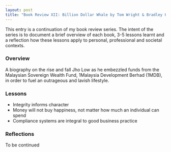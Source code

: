 ```yaml
---
layout: post
title: "Book Review XII: Billion Dollar Whale by Tom Wright & Bradley Hope"
---
```


This entry is a continuation of my book review series. 
The intent of the series is to document a brief overview of each book, 
3-5 lessons learnt and a reflection how these lessons apply to
personal, professional and societal contexts.

### Overview
A biography on the rise and fall Jho Low as he embezzled funds from the Malaysian Sovereign Wealth Fund, 1Malaysia Development Berhad (1MDB), in order to fuel an outrageous and lavish lifestyle. 


### Lessons
* Integrity informs character
* Money will not buy happiness, not matter how much an individual can spend
* Compliance systems are integral to good business practice 

### Reflections
To be continued

